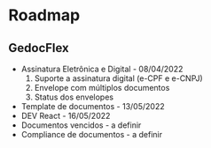 # Roadmap

## GedocFlex

- Assinatura Eletrônica e Digital - 08/04/2022
    1. Suporte a assinatura digital (e-CPF e e-CNPJ)
    2. Envelope com múltiplos documentos
    3. Status dos envelopes
- Template de documentos - 13/05/2022
- DEV React - 16/05/2022
- Documentos vencidos - a definir
- Compliance de documentos - a definir